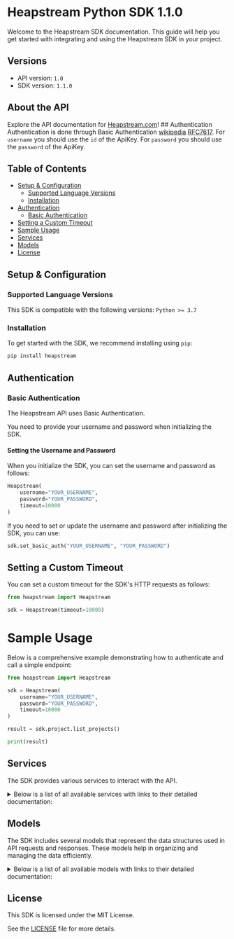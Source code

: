 # Heapstream Python SDK 1.1.0

Welcome to the Heapstream SDK documentation. This guide will help you get started with integrating and using the Heapstream SDK in your project.

## Versions

- API version: `1.0`
- SDK version: `1.1.0`

## About the API

Explore the API documentation for [Heapstream.com](//heapstream.com)! ## Authentication Authentication is done through Basic Authentication [wikipedia](https://en.wikipedia.org/wiki/Basic_access_authentication) [RFC7617](https://datatracker.ietf.org/doc/html/rfc7617). For `username` you should use the `id` of the ApiKey. For `password` you should use the `password` of the ApiKey.

## Table of Contents

- [Setup & Configuration](#setup--configuration)
  - [Supported Language Versions](#supported-language-versions)
  - [Installation](#installation)
- [Authentication](#authentication)
  - [Basic Authentication](#basic-authentication)
- [Setting a Custom Timeout](#setting-a-custom-timeout)
- [Sample Usage](#sample-usage)
- [Services](#services)
- [Models](#models)
- [License](#license)

## Setup & Configuration

### Supported Language Versions

This SDK is compatible with the following versions: `Python >= 3.7`

### Installation

To get started with the SDK, we recommend installing using `pip`:

```bash
pip install heapstream
```

## Authentication

### Basic Authentication

The Heapstream API uses Basic Authentication.

You need to provide your username and password when initializing the SDK.

#### Setting the Username and Password

When you initialize the SDK, you can set the username and password as follows:

```py
Heapstream(
    username="YOUR_USERNAME",
    password="YOUR_PASSWORD",
    timeout=10000
)
```

If you need to set or update the username and password after initializing the SDK, you can use:

```py
sdk.set_basic_auth("YOUR_USERNAME", "YOUR_PASSWORD")
```

## Setting a Custom Timeout

You can set a custom timeout for the SDK's HTTP requests as follows:

```py
from heapstream import Heapstream

sdk = Heapstream(timeout=10000)
```

# Sample Usage

Below is a comprehensive example demonstrating how to authenticate and call a simple endpoint:

```py
from heapstream import Heapstream

sdk = Heapstream(
    username="YOUR_USERNAME",
    password="YOUR_PASSWORD",
    timeout=10000
)

result = sdk.project.list_projects()

print(result)

```

## Services

The SDK provides various services to interact with the API.

<details> 
<summary>Below is a list of all available services with links to their detailed documentation:</summary>

| Name                                                                 |
| :------------------------------------------------------------------- |
| [ProjectService](documentation/services/ProjectService.md)           |
| [DirectUploadService](documentation/services/DirectUploadService.md) |
| [PlayerService](documentation/services/PlayerService.md)             |
| [StatsService](documentation/services/StatsService.md)               |
| [VideoService](documentation/services/VideoService.md)               |
| [AudioTrackService](documentation/services/AudioTrackService.md)     |
| [PosterService](documentation/services/PosterService.md)             |
| [TextTrackService](documentation/services/TextTrackService.md)       |
| [WatermarkService](documentation/services/WatermarkService.md)       |
| [WebhookService](documentation/services/WebhookService.md)           |

</details>

## Models

The SDK includes several models that represent the data structures used in API requests and responses. These models help in organizing and managing the data efficiently.

<details> 
<summary>Below is a list of all available models with links to their detailed documentation:</summary>

| Name                                                                         | Description                                                                                                                |
| :--------------------------------------------------------------------------- | :------------------------------------------------------------------------------------------------------------------------- |
| [ProjectList](documentation/models/ProjectList.md)                           |                                                                                                                            |
| [ProjectCreate](documentation/models/ProjectCreate.md)                       |                                                                                                                            |
| [Project](documentation/models/Project.md)                                   |                                                                                                                            |
| [ProjectEdit](documentation/models/ProjectEdit.md)                           |                                                                                                                            |
| [DirectUploadStart](documentation/models/DirectUploadStart.md)               | Schema used to start a multipart direct upload to our S3 storage.                                                          |
| [DirectUploadResponse](documentation/models/DirectUploadResponse.md)         |                                                                                                                            |
| [DirectUploadListPart](documentation/models/DirectUploadListPart.md)         |                                                                                                                            |
| [DirectUploadCompleteArgs](documentation/models/DirectUploadCompleteArgs.md) |                                                                                                                            |
| [PartIdResponse](documentation/models/PartIdResponse.md)                     |                                                                                                                            |
| [PlayerList](documentation/models/PlayerList.md)                             |                                                                                                                            |
| [PlayerCreate](documentation/models/PlayerCreate.md)                         |                                                                                                                            |
| [Player](documentation/models/Player.md)                                     |                                                                                                                            |
| [PlayerEdit](documentation/models/PlayerEdit.md)                             |                                                                                                                            |
| [EngagementStats](documentation/models/EngagementStats.md)                   |                                                                                                                            |
| [PerformanceStats](documentation/models/PerformanceStats.md)                 |                                                                                                                            |
| [VideoList](documentation/models/VideoList.md)                               |                                                                                                                            |
| [VideoStatus](documentation/models/VideoStatus.md)                           |                                                                                                                            |
| [VideoFetch](documentation/models/VideoFetch.md)                             |                                                                                                                            |
| [Video](documentation/models/Video.md)                                       |                                                                                                                            |
| [VideoEdit](documentation/models/VideoEdit.md)                               |                                                                                                                            |
| [PresetList](documentation/models/PresetList.md)                             |                                                                                                                            |
| [AudioTrackList](documentation/models/AudioTrackList.md)                     |                                                                                                                            |
| [AudioTrackCreate](documentation/models/AudioTrackCreate.md)                 |                                                                                                                            |
| [AudioTrack](documentation/models/AudioTrack.md)                             |                                                                                                                            |
| [AudioTrackEdit](documentation/models/AudioTrackEdit.md)                     |                                                                                                                            |
| [PosterList](documentation/models/PosterList.md)                             |                                                                                                                            |
| [MultipartFile](documentation/models/MultipartFile.md)                       |                                                                                                                            |
| [Poster](documentation/models/Poster.md)                                     |                                                                                                                            |
| [PosterEdit](documentation/models/PosterEdit.md)                             |                                                                                                                            |
| [TextTrackList](documentation/models/TextTrackList.md)                       |                                                                                                                            |
| [TextTrackCreate](documentation/models/TextTrackCreate.md)                   |                                                                                                                            |
| [TextTrack](documentation/models/TextTrack.md)                               |                                                                                                                            |
| [TextTrackGenerate](documentation/models/TextTrackGenerate.md)               |                                                                                                                            |
| [TextTrackEdit](documentation/models/TextTrackEdit.md)                       |                                                                                                                            |
| [WatermarkList](documentation/models/WatermarkList.md)                       |                                                                                                                            |
| [WatermarkCreate](documentation/models/WatermarkCreate.md)                   |                                                                                                                            |
| [Watermark](documentation/models/Watermark.md)                               |                                                                                                                            |
| [WebhookList](documentation/models/WebhookList.md)                           |                                                                                                                            |
| [WebhookCreate](documentation/models/WebhookCreate.md)                       |                                                                                                                            |
| [Webhook](documentation/models/Webhook.md)                                   |                                                                                                                            |
| [TtAutoLang](documentation/models/TtAutoLang.md)                             |                                                                                                                            |
| [UploadMetadata](documentation/models/UploadMetadata.md)                     | The nested schema to upload a video.                                                                                       |
| [EncodingTier](documentation/models/EncodingTier.md)                         |                                                                                                                            |
| [Asset](documentation/models/Asset.md)                                       |                                                                                                                            |
| [AssetError](documentation/models/AssetError.md)                             |                                                                                                                            |
| [AssetErrorType](documentation/models/AssetErrorType.md)                     |                                                                                                                            |
| [DirectUploadPart](documentation/models/DirectUploadPart.md)                 |                                                                                                                            |
| [PlayerLogoPosition](documentation/models/PlayerLogoPosition.md)             |                                                                                                                            |
| [PlayerSkin](documentation/models/PlayerSkin.md)                             |                                                                                                                            |
| [OnlyTrueEnum](documentation/models/OnlyTrueEnum.md)                         |                                                                                                                            |
| [EngagementStatsRow](documentation/models/EngagementStatsRow.md)             |                                                                                                                            |
| [PerformanceStatsRow](documentation/models/PerformanceStatsRow.md)           |                                                                                                                            |
| [Pagination](documentation/models/Pagination.md)                             | Pagination response schema Used to serialize pagination metadata. Its main purpose is to document the pagination metadata. |
| [Preset](documentation/models/Preset.md)                                     |                                                                                                                            |
| [PresetType](documentation/models/PresetType.md)                             |                                                                                                                            |
| [AudioTrackStatus](documentation/models/AudioTrackStatus.md)                 |                                                                                                                            |
| [AudioTrackType](documentation/models/AudioTrackType.md)                     |                                                                                                                            |
| [TextTrackStatus](documentation/models/TextTrackStatus.md)                   |                                                                                                                            |
| [TextTrackType](documentation/models/TextTrackType.md)                       |                                                                                                                            |
| [TextTrackUploadType](documentation/models/TextTrackUploadType.md)           |                                                                                                                            |
| [AutoCaption](documentation/models/AutoCaption.md)                           |                                                                                                                            |
| [WatermarkPosition](documentation/models/WatermarkPosition.md)               |                                                                                                                            |

</details>

## License

This SDK is licensed under the MIT License.

See the [LICENSE](LICENSE) file for more details.

<!-- This file was generated by liblab | https://liblab.com/ -->
